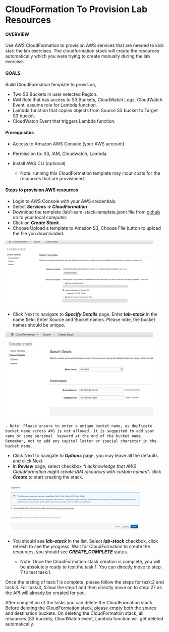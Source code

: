 # CloudFormation To Provision Lab Resources


#### OVERVIEW
Use AWS CloudFormation to provision AWS services that are needed to kick start the lab exercises. The cloudformation stack will create the resources automatically which you were trying to create manually during the lab exercise.

#### GOALS
Build CloudFormation template to provision,
* Two S3 Buckets in user selected Region.
* IAM Role that has access to S3 Buckets, CloudWatch Logs, CloudWatch Event, assume role for Lambda function.
* Lambda function that copies objects from Source S3 bucket to Target S3 bucket.
* CloudWatch Event that triggers Lambda function.

#### Prerequisites
* Access to Amazon AWS Console (your AWS account)
* Permission to: S3, IAM, Cloudwatch, Lambda
* Install AWS CLI (optional)

	- Note: running this CloudFormation template may incur costs for the resources that are provisioned.

#### Steps to provision AWS resources
* Login to AWS Console with your AWS credentials.
* Select **_Services -> CloudFormation_**
* Download the template (lab1-sam-stack-template.json) file from [github](https://github.com/ravindravilla/lab-aws-cloudformation/blob/master/lab1-sam-stack-template.json) on to your local computer.
* Click on **_Create Stack_**
* Choose Upload a template to Amazon S3, Choose File button to upload the file you downloaded.

![alt text](cf_select_template.jpg "")

* Click Next to navigate to **_Specify Details_** page. Enter **_lab-stack_** in the name field. Enter Source and Bucket names. Please note, the bucket names should be unique.

![alt text](cf_template_name.jpg "")
 
	- Note: Please ensure to enter a unique bucket name, as duplicate bucket name across AWS is not allowed. It is suggested to add your name or some personal  keyword at the end of the bucket name. Remember, not to add any capital letter or special character in the bucket name.
* Click Next to navigate to **_Options_** page, you may leave all the defaults and click Next
* In **_Review_** page, select checkbox *"I acknowledge that AWS CloudFormation might create IAM resources with custom names"*. click **_Create_** to start creating the stack.

![alt text](cf_stack_ack.jpg "")

* You should see **_lab-stack_** in the list. Select **_lab-stack_** checkbox, click refresh to see the progress. Wait for CloudFormation to create the resources, you should see **_CREATE_COMPLETE_** status.

	- Note: Once the CloudFormation stack creation is complete, you will be absolutely ready to test the task:1. You can directly move to step: 7 to test task:1. 


Once the testing of task:1 is complete, please follow the steps for task:2 and task:3. For task:3, follow the step:1 and then directly move on to step: 27 as the API will already be created for you.


After completion of the tasks you can delete the CloudFormation stack. Before deleting the CloudFormation stack, please empty both the source and destination buckets. On deleting the CloudFormation stack, all resources (S3 buckets, CloudWatch event, Lambda function will get deleted automatically.